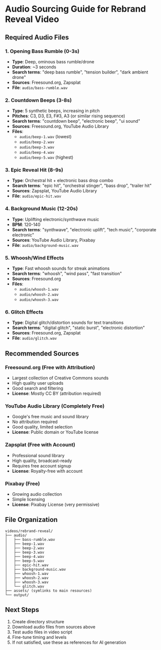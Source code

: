 # Audio Sourcing Guide for Rebrand Reveal Video

## Required Audio Files

### 1. Opening Bass Rumble (0-3s)
- **Type**: Deep, ominous bass rumble/drone
- **Duration**: ~3 seconds
- **Search terms**: "deep bass rumble", "tension builder", "dark ambient drone"
- **Sources**: Freesound.org, Zapsplat
- **File**: `audio/bass-rumble.wav`

### 2. Countdown Beeps (3-8s)
- **Type**: 5 synthetic beeps, increasing in pitch
- **Pitches**: C3, D3, E3, F#3, A3 (or similar rising sequence)
- **Search terms**: "countdown beep", "electronic beep", "ui sound"
- **Sources**: Freesound.org, YouTube Audio Library
- **Files**: 
  - `audio/beep-1.wav` (lowest)
  - `audio/beep-2.wav`
  - `audio/beep-3.wav`
  - `audio/beep-4.wav`
  - `audio/beep-5.wav` (highest)

### 3. Epic Reveal Hit (8-9s)
- **Type**: Orchestral hit + electronic bass drop combo
- **Search terms**: "epic hit", "orchestral stinger", "bass drop", "trailer hit"
- **Sources**: Zapsplat, YouTube Audio Library
- **File**: `audio/epic-hit.wav`

### 4. Background Music (12-20s)
- **Type**: Uplifting electronic/synthwave music
- **BPM**: 120-140
- **Search terms**: "synthwave", "electronic uplift", "tech music", "corporate electronic"
- **Sources**: YouTube Audio Library, Pixabay
- **File**: `audio/background-music.wav`

### 5. Whoosh/Wind Effects
- **Type**: Fast whoosh sounds for streak animations
- **Search terms**: "whoosh", "wind pass", "fast transition"
- **Sources**: Freesound.org
- **Files**: 
  - `audio/whoosh-1.wav`
  - `audio/whoosh-2.wav`
  - `audio/whoosh-3.wav`

### 6. Glitch Effects
- **Type**: Digital glitch/distortion sounds for text transitions
- **Search terms**: "digital glitch", "static burst", "electronic distortion"
- **Sources**: Freesound.org, Zapsplat
- **File**: `audio/glitch.wav`

## Recommended Sources

### Freesound.org (Free with Attribution)
- Largest collection of Creative Commons sounds
- High quality user uploads
- Good search and filtering
- **License**: Mostly CC BY (attribution required)

### YouTube Audio Library (Completely Free)
- Google's free music and sound library
- No attribution required
- Good quality, limited selection
- **License**: Public domain or YouTube license

### Zapsplat (Free with Account)
- Professional sound library
- High quality, broadcast-ready
- Requires free account signup
- **License**: Royalty-free with account

### Pixabay (Free)
- Growing audio collection
- Simple licensing
- **License**: Pixabay License (very permissive)

## File Organization
```
videos/rebrand-reveal/
├── audio/
│   ├── bass-rumble.wav
│   ├── beep-1.wav
│   ├── beep-2.wav
│   ├── beep-3.wav
│   ├── beep-4.wav
│   ├── beep-5.wav
│   ├── epic-hit.wav
│   ├── background-music.wav
│   ├── whoosh-1.wav
│   ├── whoosh-2.wav
│   ├── whoosh-3.wav
│   └── glitch.wav
├── assets/ (symlinks to main resources)
└── output/
```

## Next Steps
1. Create directory structure
2. Download audio files from sources above
3. Test audio files in video script
4. Fine-tune timing and levels
5. If not satisfied, use these as references for AI generation